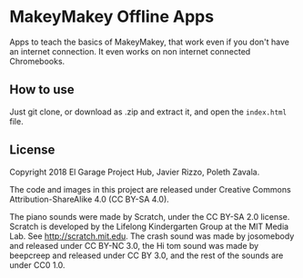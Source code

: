 # MakeyMakey Offline Apps

Apps to teach the basics of MakeyMakey, that work even if you don't have an
internet connection. It even works on non internet connected Chromebooks.

## How to use

Just git clone, or download as .zip and extract it, and open the `index.html`
file.

## License

Copyright 2018 El Garage Project Hub, Javier Rizzo, Poleth Zavala.

The code and images in this project are released under Creative Commons
Attribution-ShareAlike 4.0 (CC BY-SA 4.0).

The piano sounds were made by Scratch, under the CC BY-SA 2.0 license. Scratch
is developed by the Lifelong Kindergarten Group at the MIT Media Lab. See
http://scratch.mit.edu. The crash sound was made by josomebody and released
under CC BY-NC 3.0, the Hi tom sound was made by beepcreep and released under
CC BY 3.0, and the rest of the sounds are under CC0 1.0.
